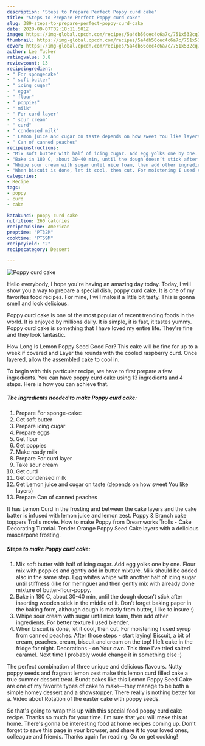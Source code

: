 ```yaml
---
description: "Steps to Prepare Perfect Poppy curd cake"
title: "Steps to Prepare Perfect Poppy curd cake"
slug: 389-steps-to-prepare-perfect-poppy-curd-cake
date: 2020-09-07T02:18:11.501Z
image: https://img-global.cpcdn.com/recipes/5a4db56cec4c6a7c/751x532cq70/poppy-curd-cake-recipe-main-photo.jpg
thumbnail: https://img-global.cpcdn.com/recipes/5a4db56cec4c6a7c/751x532cq70/poppy-curd-cake-recipe-main-photo.jpg
cover: https://img-global.cpcdn.com/recipes/5a4db56cec4c6a7c/751x532cq70/poppy-curd-cake-recipe-main-photo.jpg
author: Lee Tucker
ratingvalue: 3.8
reviewcount: 13
recipeingredient:
- " For spongecake"
- " soft butter"
- " icing cugar"
- " eggs"
- " flour"
- " poppies"
- " milk"
- " For curd layer"
- " sour cream"
- " curd"
- " condensed milk"
- " Lemon juice and cugar on taste depends on how sweet You like layers"
- " Can of canned peaches"
recipeinstructions:
- "Mix soft butter with half of icing cugar. Add egg yolks one by one. Flour mix with poppies and gently add in butter mixture. Milk should be added also in the same step. Egg whites whipe with another half of icing sugar until stiffness (like for meringue) and then gently mix with already done mixture of butter-flour-poppy."
- "Bake in 180 C, about 30-40 min, until the dough doesn’t stick after inserting wooden stick in the middle of it. Don’t forget baking paper in the baking form, although dough is mostly from butter, I like to insure :)"
- "Whipe sour cream with sugar until nice foam, then add other ingredients. For better texture I used blender."
- "When biscuit is done, let it cool, then cut. For moistening I used syrup from canned peaches. After those steps - start laying! Biscuit, a bit of cream, peaches, cream, biscuit and cream on the top! I left cake in the fridge for night. Decorations - on Your own. This time I’ve tried salted caramel. Next time I probably would change it in something else :)"
categories:
- Recipe
tags:
- poppy
- curd
- cake

katakunci: poppy curd cake 
nutrition: 260 calories
recipecuisine: American
preptime: "PT32M"
cooktime: "PT59M"
recipeyield: "2"
recipecategory: Dessert

---
```



![Poppy curd cake](https://img-global.cpcdn.com/recipes/5a4db56cec4c6a7c/751x532cq70/poppy-curd-cake-recipe-main-photo.jpg)

Hello everybody, I hope you're having an amazing day today. Today, I will show you a way to prepare a special dish, poppy curd cake. It is one of my favorites food recipes. For mine, I will make it a little bit tasty. This is gonna smell and look delicious.

Poppy curd cake is one of the most popular of recent trending foods in the world. It is enjoyed by millions daily. It is simple, it is fast, it tastes yummy. Poppy curd cake is something that I have loved my entire life. They're fine and they look fantastic.

How Long Is Lemon Poppy Seed Good For? This cake will be fine for up to a week if covered and Layer the rounds with the cooled raspberry curd. Once layered, allow the assembled cake to cool in.


To begin with this particular recipe, we have to first prepare a few ingredients. You can have poppy curd cake using 13 ingredients and 4 steps. Here is how you can achieve that.

<!--inarticleads1-->

##### The ingredients needed to make Poppy curd cake:

1. Prepare  For sponge-cake:
1. Get  soft butter
1. Prepare  icing cugar
1. Prepare  eggs
1. Get  flour
1. Get  poppies
1. Make ready  milk
1. Prepare  For curd layer
1. Take  sour cream
1. Get  curd
1. Get  condensed milk
1. Get  Lemon juice and cugar on taste (depends on how sweet You like layers)
1. Prepare  Can of canned peaches


It has Lemon Curd in the frosting and between the cake layers and the cake batter is infused with lemon juice and lemon zest. Poppy &amp; Branch cake toppers Trolls movie. How to make Poppy from Dreamworks Trolls - Cake Decorating Tutorial. Tender Orange Poppy Seed Cake layers with a delicious mascarpone frosting. 

<!--inarticleads2-->

##### Steps to make Poppy curd cake:

1. Mix soft butter with half of icing cugar. Add egg yolks one by one. Flour mix with poppies and gently add in butter mixture. Milk should be added also in the same step. Egg whites whipe with another half of icing sugar until stiffness (like for meringue) and then gently mix with already done mixture of butter-flour-poppy.
1. Bake in 180 C, about 30-40 min, until the dough doesn’t stick after inserting wooden stick in the middle of it. Don’t forget baking paper in the baking form, although dough is mostly from butter, I like to insure :)
1. Whipe sour cream with sugar until nice foam, then add other ingredients. For better texture I used blender.
1. When biscuit is done, let it cool, then cut. For moistening I used syrup from canned peaches. After those steps - start laying! Biscuit, a bit of cream, peaches, cream, biscuit and cream on the top! I left cake in the fridge for night. Decorations - on Your own. This time I’ve tried salted caramel. Next time I probably would change it in something else :)


The perfect combination of three unique and delicious flavours. Nutty poppy seeds and fragrant lemon zest make this lemon curd filled cake a true summer dessert treat. Bundt cakes like this Lemon Poppy Seed Cake are one of my favorite types of cake to make—they manage to be both a simple homey dessert and a showstopper. There really is nothing better for a. Video about Rotation of the easter cake with poppy seeds. 

So that's going to wrap this up with this special food poppy curd cake recipe. Thanks so much for your time. I'm sure that you will make this at home. There's gonna be interesting food at home recipes coming up. Don't forget to save this page in your browser, and share it to your loved ones, colleague and friends. Thanks again for reading. Go on get cooking!
